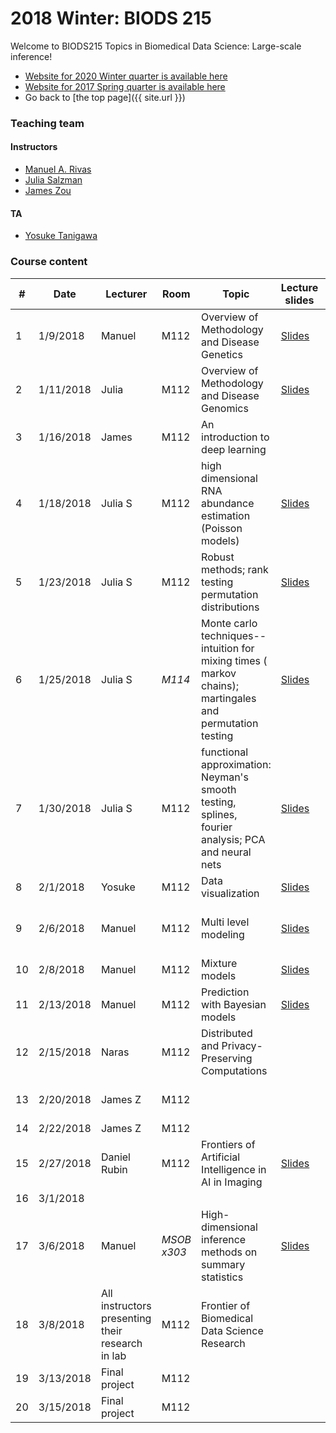 # 2018 Winter: BIODS 215

Welcome to BIODS215 Topics in Biomedical Data Science: Large-scale inference!

- [Website for 2020 Winter quarter is available here](2020.md)
- [Website for 2017 Spring quarter is available here](2017.md)
- Go back to [the top page]({{ site.url }})

### Teaching team

#### Instructors

- [Manuel A. Rivas](<mailto:mrivas@stanford.edu>)
- [Julia Salzman](<mailto:horence@stanford.edu>)
- [James Zou](<mailto:jamesz@stanford.edu>)

#### TA

- [Yosuke Tanigawa](<mailto:ytanigaw@stanford.edu>)

### Course content


| #  | Date      | Lecturer                                         | Room        | Topic                                                                                                     | Lecture slides                                                                                                                                | Readings                                                                                                                                                                                                                                                                                                                                                                                     | Assignments                                                                                                                                                   |
|----|-----------|--------------------------------------------------|-------------|-----------------------------------------------------------------------------------------------------------|-----------------------------------------------------------------------------------------------------------------------------------------------|----------------------------------------------------------------------------------------------------------------------------------------------------------------------------------------------------------------------------------------------------------------------------------------------------------------------------------------------------------------------------------------------|---------------------------------------------------------------------------------------------------------------------------------------------------------------|
| 1  | 1/9/2018  | Manuel                                           | M112        | Overview of Methodology and Disease Genetics                                                              | [Slides](https://github.com/biods215/biods215.github.io/blob/master/lecture_material/Introduction/2018/Rivas_BIODS215_2018_Lecture1.pdf)      | [D. Donoho. 50 years of Data Science](https://github.com/biods215/biods215.github.io/blob/master/readings/50YearsDataScience_Donoho2015.pdf)                                                                                                                                                                                                                                                 |                                                                                                                                                               |
| 2  | 1/11/2018 | Julia                                            | M112        | Overview of Methodology and Disease Genomics                                                              | [Slides](https://github.com/biods215/biods215.github.io/blob/master/lecture_material/Introduction/2018/BMI-215-2018-JS-lecture2.pdf)          | [Xiong et. al., 2015](https://github.com/biods215/biods215.github.io/blob/master/readings/Xiong_et_al2015.pdf), [Graveley, 2001](https://github.com/biods215/biods215.github.io/blob/master/readings/Graveley2001.pdf), [Rosenberg, et. al, 2015](https://github.com/biods215/biods215.github.io/blob/master/readings/Rosenberg_et_al2015.pdf)                                               |                                                                                                                                                               |
| 3  | 1/16/2018 | James                                            | M112        | An introduction to deep learning                                                                          |                                                                                                                                               | [Neural Nets and Deep learning primer](http://neuralnetworksanddeeplearning.com/), [Deep learning for computational biology](https://github.com/biods215/biods215.github.io/blob/master/readings/Angermueller_et_al2016.pdf), [Deep learning for healthcare: review, opportunities and challenges](https://github.com/biods215/biods215.github.io/blob/master/readings/Miotto_et_al2017.pdf) |                                                                                                                                                               |
| 4  | 1/18/2018 | Julia S                                          | M112        | high dimensional RNA abundance estimation (Poisson models)                                                | [Slides](https://github.com/biods215/biods215.github.io/blob/master/lecture_material/Poisson_models/2018/BIODS215-JS-lecture2-2018.pdf)       | [Jiang and Wong, 2009](https://github.com/biods215/biods215.github.io/blob/master/readings/JiangWong2009.pdf), [IVT-seq](https://github.com/biods215/biods215.github.io/blob/master/readings/Lahens_et_al2014.pdf), [Statistical Model of RNA-seq data](https://github.com/biods215/biods215.github.io/blob/master/readings/SalzmanJiangWong2011.pdf)                                        | [PSet1](https://github.com/biods215/biods215.github.io/blob/master/problem_sets/2018/BIODS215-2018_Problem_set_1.pdf) out (due 1/30/2018)                     |
| 5  | 1/23/2018 | Julia S                                          | M112        | Robust methods; rank testing permutation distributions                                                    | [Slides](https://github.com/biods215/biods215.github.io/blob/master/lecture_material/Robust_methods/2018/BIODS215-JS-lecture3-2018.pdf)       | [Zhang, Razaviyayn, and Tse, 2018](https://github.com/biods215/biods215.github.io/blob/master/readings/ZhangRazaviyaynTse2018.pdf), [Lior Pachter blog post](https://liorpachter.wordpress.com/2017/08/02/how-not-to-perform-a-differential-expression-analysis-or-science/).                                                                                                                |                                                                                                                                                               |
| 6  | 1/25/2018 | Julia S                                          | *M114*      | Monte carlo techniques-- intuition for mixing times ( markov chains); martingales and permutation testing | [Slides](https://github.com/biods215/biods215.github.io/blob/master/lecture_material/Robust_methods/2018/BIODS215-JS-lecture4-2018.pdf)       | For review of Mann Whitney & Kruskall Walls test, please refer to Section 11.2.3. and 12.2.3 of  [J. Rice, 2007](https://searchworks.stanford.edu/view/7114181).                                                                                                                                                                                                                             | [Class project proposal due](https://github.com/biods215/biods215.github.io/blob/master/projects/2018/BIODS215-2018_project_proposal.pdf) out (due 1/30/2018) |
| 7  | 1/30/2018 | Julia S                                          | M112        | functional approximation: Neyman's smooth testing, splines, fourier analysis; PCA and neural nets         | [Slides](https://github.com/biods215/biods215.github.io/blob/master/lecture_material/Robust_methods/2018/BIODS215-JS-lecture5-2018.pdf)       | [Chung and Romano, 2013](https://github.com/biods215/biods215.github.io/blob/master/readings/ChungRomano2013.pdf), [Pimentel, et. al., 2017](https://github.com/biods215/biods215.github.io/blob/master/readings/Pimentel_et_al 2017.pdf)                                                                                                                                                    | ~~PSet 1 due~~. We extend the deadline by a week.                                                                                                             |
| 8  | 2/1/2018  | Yosuke                                           | M112        | Data visualization                                                                                        | [Slides](https://github.com/biods215/biods215.github.io/blob/master/lecture_material/Visualization/2018/BIODS215-2018-data-visualization.pdf) |                                                                                                                                                                                                                                                                                                                                                                                              |                                                                                                                                                               |
| 9  | 2/6/2018  | Manuel                                           | M112        | Multi level modeling                                                                                      | [Slides](https://github.com/biods215/biods215.github.io/blob/master/lecture_material/HierarchicalModels/2018/Rivas_2018_BDS215_Lecture1.pdf)  | [Efron, 2009](https://github.com/biods215/biods215.github.io/blob/master/readings/2009FutureEfron.pdf); [Gelman](https://github.com/biods215/biods215.github.io/blob/master/lecture_material/HierarchicalModels/2018/MultilevelModelingLecture1_Gelman.pdf)                                                                                                                                  | *PSet1 due*; [PSet2](https://github.com/biods215/biods215.github.io/blob/master/problem_sets/2018/BIODS215-2018_Problem_set_2.pdf) out (due 2/22/2018)        |
| 10 | 2/8/2018  | Manuel                                           | M112        | Mixture models                                                                                            | [Slides](https://github.com/biods215/biods215.github.io/blob/master/lecture_material/MixtureModels/2018/Rivas_2018_BDS215_Lecture3.pdf)       | [Rivas, et. al. 2015, PTVs](https://github.com/biods215/biods215.github.io/blob/master/readings/Rivas_et_al2015.pdf); [Rivas, et. al. 2016, IBD](https://github.com/biods215/biods215.github.io/blob/master/readings/Rivas_et_al2016.pdf); [Murphy 2007, Bayesian Priors](https://github.com/biods215/biods215.github.io/blob/master/readings/Murphy2007.pdf)                                |                                                                                                                                                               |
| 11 | 2/13/2018 | Manuel                                           | M112        | Prediction with Bayesian models                                                                           | [Slides](https://github.com/biods215/biods215.github.io/blob/master/lecture_material/LinearModels/2018/Rivas_2018_BDS215_Lecture4.pdf)        | [Bayesian regression models using Stan in R](https://magesblog.com/post/2015-09-01-bayesian-regression-models-using-stan/) ; [Bayesian Basics](https://m-clark.github.io/bayesian-basics/); [Conjugate prior (wikipedia)](https://en.wikipedia.org/wiki/Conjugate_prior)                                                                                                                     |                                                                                                                                                               |
| 12 | 2/15/2018 | Naras                                            | M112        | Distributed and Privacy-Preserving Computations                                                           |                                                                                                                                               | [Link to the tutorial](https://ipam2018ws.rbind.io/post/tutorial/)                                                                                                                                                                                                                                                                                                                           |                                                                                                                                                               |
| 13 | 2/20/2018 | James Z                                          | M112        |                                                                                                           |                                                                                                                                               |                                                                                                                                                                                                                                                                                                                                                                                              | Class project milestone due                                                                                                                                   |
| 14 | 2/22/2018 | James Z                                          | M112        |                                                                                                           |                                                                                                                                               |                                                                                                                                                                                                                                                                                                                                                                                              | PSet 2 due                                                                                                                                                    |
| 15 | 2/27/2018 | Daniel Rubin                                     | M112        | Frontiers of Artificial Intelligence in AI in Imaging                                                     | [Slides](https://github.com/biods215/biods215.github.io/blob/master/lecture_material/ImageInformatics/2018/Rubin_BIODS215-2017.pdf)           |                                                                                                                                                                                                                                                                                                                                                                                              |                                                                                                                                                               |
| 16 | 3/1/2018  |                                                  |             |                                                                                                           |                                                                                                                                               |                                                                                                                                                                                                                                                                                                                                                                                              |                                                                                                                                                               |
| 17 | 3/6/2018  | Manuel                                           | *MSOB x303* | High-dimensional inference methods on summary statistics                                                  | [Slides](https://github.com/biods215/biods215.github.io/blob/master/lecture_material/SummaryStats/2018/biods215_FINALRIVAS_362018.pdf)        |                                                                                                                                                                                                                                                                                                                                                                                              |                                                                                                                                                               |
| 18 | 3/8/2018  | All instructors presenting their research in lab | M112        | Frontier of Biomedical Data Science Research                                                              |                                                                                                                                               |                                                                                                                                                                                                                                                                                                                                                                                              |                                                                                                                                                               |
| 19 | 3/13/2018 | Final project                                    | M112        |                                                                                                           |                                                                                                                                               |                                                                                                                                                                                                                                                                                                                                                                                              |                                                                                                                                                               |
| 20 | 3/15/2018 | Final project                                    | M112        |                                                                                                           |                                                                                                                                               |                                                                                                                                                                                                                                                                                                                                                                                              | Final project write up due                                                                                                                                    |
